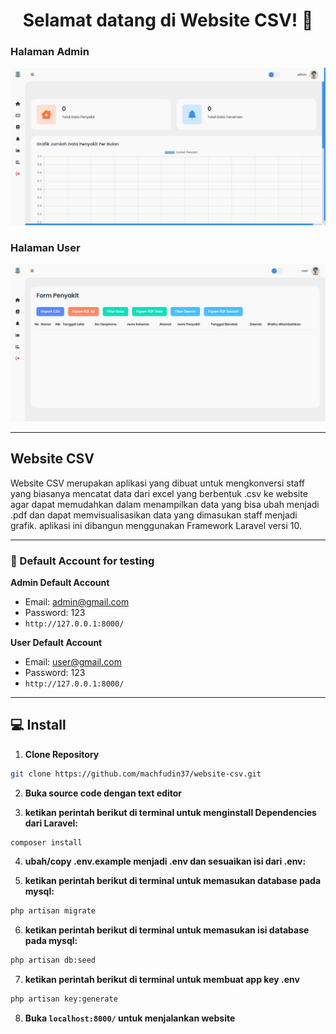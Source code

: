 

<h1 align="center">Selamat datang di Website CSV! 👋</h1>

 ### Halaman Admin
![Admin Panel](https://github.com/machfudin37/website-csv/blob/main/tampilan/ui-admin.png?raw=true)


 ### Halaman User
![User Panel](https://github.com/machfudin37/website-csv/blob/main/tampilan/ui-user.png?raw=true)

------------

## Website CSV
Website CSV merupakan aplikasi yang dibuat untuk mengkonversi staff yang biasanya mencatat data dari excel yang berbentuk .csv ke website agar dapat memudahkan dalam menampilkan data yang bisa ubah menjadi .pdf dan dapat memvisualisasikan data yang dimasukan staff menjadi grafik. aplikasi ini dibangun menggunakan Framework Laravel versi 10.

------------

 ### 👤 Default Account for testing
	
**Admin Default Account**
- Email: admin@gmail.com
- Password: 123
- ```http://127.0.0.1:8000/```

**User Default Account**
- Email: user@gmail.com
- Password: 123
- ```http://127.0.0.1:8000/```

------------
## 💻 Install

1. **Clone Repository**
```bash
git clone https://github.com/machfudin37/website-csv.git
```

2. **Buka source code dengan text editor**

3. **ketikan perintah berikut di terminal untuk menginstall Dependencies dari Laravel:**
```bash
composer install
```

4. **ubah/copy .env.example menjadi .env dan sesuaikan isi dari .env:**

5. **ketikan perintah berikut di terminal untuk memasukan database pada mysql:**
```bash
php artisan migrate
```

6. **ketikan perintah berikut di terminal untuk memasukan isi database pada mysql:**
```bash
php artisan db:seed
```

7. **ketikan perintah berikut di terminal untuk membuat app key .env**
```bash
php artisan key:generate
```

8. **Buka ```localhost:8000/``` untuk menjalankan website**
